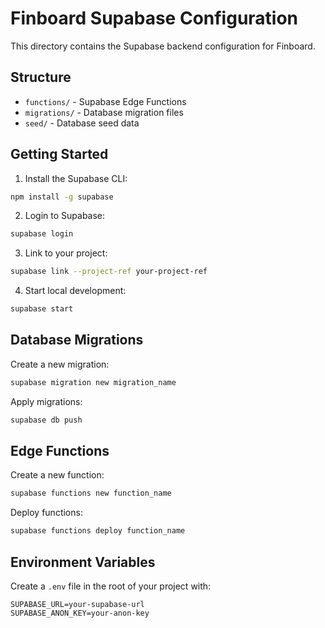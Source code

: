 # Finboard Supabase Configuration

This directory contains the Supabase backend configuration for Finboard.

## Structure

- `functions/` - Supabase Edge Functions
- `migrations/` - Database migration files
- `seed/` - Database seed data

## Getting Started

1. Install the Supabase CLI:
```bash
npm install -g supabase
```

2. Login to Supabase:
```bash
supabase login
```

3. Link to your project:
```bash
supabase link --project-ref your-project-ref
```

4. Start local development:
```bash
supabase start
```

## Database Migrations

Create a new migration:
```bash
supabase migration new migration_name
```

Apply migrations:
```bash
supabase db push
```

## Edge Functions

Create a new function:
```bash
supabase functions new function_name
```

Deploy functions:
```bash
supabase functions deploy function_name
```

## Environment Variables

Create a `.env` file in the root of your project with:
```
SUPABASE_URL=your-supabase-url
SUPABASE_ANON_KEY=your-anon-key
```
